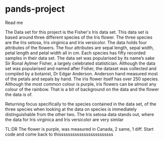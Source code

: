 # pands-project

Read me

The Data set for this project is the Fisher's Iris data set. This data set is based around three different species of the Iris flower. The three species are the Iris setosa, Iris virginica and Iris versicolor. The data holds four attributes of the flowers. The four attributes are sepal length, sepal width, petal length and petal width all in cm. Each species has fifty recorded samples in their data set. The data set was popularised by its name’s sake Sir Ronal Aylmer Fisher, a largely celebrated statistician.
Although the data set was popularised and named after Fisher, the dataset was collected and compiled by a botanist, Dr Edgar Anderson.
Anderson hand measured most of the petals and sepals by hand. The iris flower itself has over 250 species. Although the most common colour is purple, iris flowers can be almost any colour of the rainbow. 
That is a bit of background on the data and the flower the data is of. 

Returning focus specifically to the species contained in the data set, of the three species when looking at the data on species is immediately distinguishable from the other two. The Iris setosa data stands out, where the data for  Iris virginica and Iris versicolor are very similar

TL:DR The flower is purple, was measured in Canada, 2 same, 1 diff. 
Start code and come back to thissssssssssssssssssssssss

